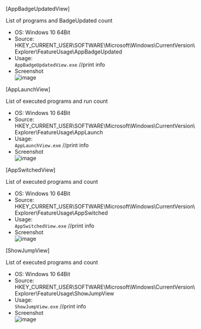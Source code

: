 [AppBadgeUpdatedView]  

List of programs and BadgeUpdated count  

- OS: Windows 10 64Bit  
- Source: HKEY_CURRENT_USER\SOFTWARE\Microsoft\Windows\CurrentVersion\Explorer\FeatureUsage\AppBadgeUpdated  
- Usage:  
`AppBadgeUpdatedView.exe` //print info  
- Screenshot  
![image](https://user-images.githubusercontent.com/69110090/104192846-c2ffbc00-5462-11eb-90bd-16f15ee9ae0f.png)  

[AppLaunchView]  

List of executed programs and run count  

- OS: Windows 10 64Bit  
- Source: HKEY_CURRENT_USER\SOFTWARE\Microsoft\Windows\CurrentVersion\Explorer\FeatureUsage\AppLaunch  
- Usage:  
`AppLaunchView.exe` //print info  
- Screenshot  
![image](https://user-images.githubusercontent.com/69110090/104193148-1d991800-5463-11eb-83a4-eeba2afd522d.png)  

[AppSwitchedView]  

List of executed programs and count  

- OS: Windows 10 64Bit  
- Source: HKEY_CURRENT_USER\SOFTWARE\Microsoft\Windows\CurrentVersion\Explorer\FeatureUsage\AppSwitched  
- Usage:  
`AppSwitchedView.exe` //print info  
- Screenshot  
![image](https://user-images.githubusercontent.com/69110090/104193572-99936000-5463-11eb-9156-2df78ebe23a4.png)  


[ShowJumpView]  

List of executed programs and count  

- OS: Windows 10 64Bit  
- Source: HKEY_CURRENT_USER\SOFTWARE\Microsoft\Windows\CurrentVersion\Explorer\FeatureUsage\ShowJumpView   
- Usage:  
`ShowJumpView.exe` //print info  
- Screenshot  
![image](https://user-images.githubusercontent.com/69110090/104193317-533e0100-5463-11eb-885a-a106f1fc0d9b.png)   

